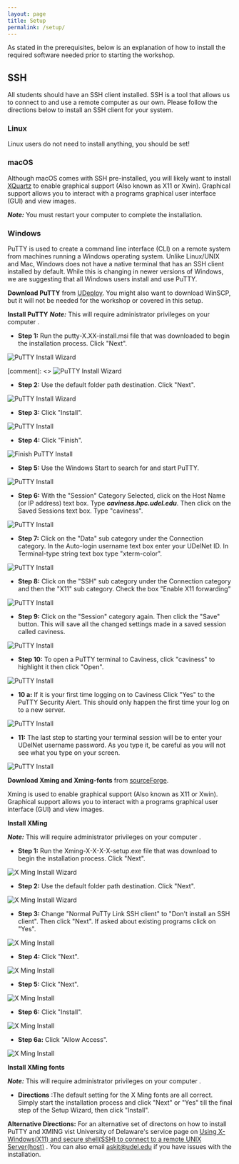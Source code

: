 ```yaml
---
layout: page
title: Setup
permalink: /setup/
---
```


As stated in the prerequisites, below is an explanation of how to install the required software needed prior to starting the workshop.

## SSH

All students should have an SSH client installed.
SSH is a tool that allows us to connect to and use a remote computer as our own.
Please follow the directions below to install an SSH client for your system.

### Linux

Linux users do not need to install anything, you should be set!

### macOS 

Although macOS comes with SSH pre-installed, 
you will likely want to install [XQuartz](www.xquartz.org) to enable graphical support
(Also known as X11 or Xwin). Graphical support allows you to interact with a programs
graphical user interface (GUI) and view images.

***Note:*** You must restart your computer to complete the installation.


### Windows

PuTTY is used to create a command line interface (CLI) on a remote system from machines running 
a Windows operating system. Unlike Linux/UNIX and Mac, Windows does not have a native terminal
that has an SSH client installed by default. While this is changing in newer versions of Windows,
we are suggesting that all Windows users install and use PuTTY. 

**Download PuTTY** from [UDeploy](https://udeploy.udel.edu/software/putty-with-xming/).
You might also want to download WinSCP, but it will not be needed for the workshop or covered in this setup.

**Install PuTTY**
***Note:*** This will require administrator privileges on your computer .
 
 * **Step 1:** Run the putty-X.XX-install.msi file that was downloaded to begin the installation 
 process. Click "Next".

 ![PuTTY Install Wizard](/fig/step1Welcome.jpg)
 
 [comment]: <> ![PuTTY Install Wizard](/fig/step1Welcome.jpg) 
 
 * **Step 2:** Use the default folder path destination. Click "Next".

![PuTTY Install Wizard](/fig/step2FolderPath.jpg)  

 * **Step 3:** Click "Install". 
 
![PuTTY Install](/fig/step3install.jpg) 

 * **Step 4:** Click "Finish". 

![Finish PuTTY Install](/fig/step4Finish.jpg) 

 * **Step 5:** Use the Windows Start to search for and start PuTTY.
 
 ![PuTTY Install](/fig/step5StartPuTTY.jpg) 

 * **Step 6:** With the "Session" Category Selected, click on the Host Name (or IP address) text 
 box. Type ***caviness.hpc.udel.edu***. Then click on the Saved Sessions text box. Type "caviness".
 
 ![PuTTY Install](/fig/step6Session.jpg) 
 
 * **Step 7:** Click on the "Data" sub category under the Connection category. In the Auto-login username text box enter your UDelNet 
 ID. In Terminal-type string text box type "xterm-color".
 
 ![PuTTY Install](/fig/step7Data.jpg) 
 
 * **Step 8:** Click on the "SSH" sub category under the Connection category and then the "X11" sub category. Check the box "Enable
X11 forwarding" 

 ![PuTTY Install](/fig/step8X11.jpg) 
 
 * **Step 9:** Click on the "Session" category again. Then click the "Save" button. This will save 
all the changed settings made in a saved session called caviness.
 
 ![PuTTY Install](/fig/step9SavedSession.jpg) 
 
 * **Step 10:** To open a PuTTY terminal to Caviness, click "caviness" to highlight it then click 
 "Open". 
 
 ![PuTTY Install](/fig/step10openTerminal.jpg) 
 
 * **10 a:** If it is your first time logging on to Caviness Click "Yes" to the PuTTY Security 
 Alert. This should only happen the first time your log on to a new server.
 
 ![PuTTY Install](/fig/First_Caviness_Logon.jpg) 
 
 * **11:** The last step to starting your terminal session will be to enter your UDelNet username
 password. As you type it, be careful as you will not see what you type on your screen. 
 
 ![PuTTY Install](/fig/step11LoggedOn.jpg) 
 
 
**Download Xming and Xming-fonts** from [sourceForge](https://sourceforge.net/projects/xming/files/).


Xming is used to enable graphical support (Also known as X11 or Xwin). Graphical support allows 
you to interact with a programs graphical user interface (GUI) and view images. 

**Install XMing** 

***Note:*** This will require administrator privileges on your computer .
 
 * **Step 1:** Run the Xming-X-X-X-X-setup.exe file that was download to begin the installation 
 process. Click "Next".

![X Ming Install Wizard](/fig/step1_X_Welcome.jpg) 
 
 * **Step 2:** Use the default folder path destination. Click "Next".

![X Ming Install Wizard](/fig/step2_X_FolderPath.jpg)  

 * **Step 3:** Change "Normal PuTTy Link SSH client" to "Don't install an SSH client".  Then click 
 "Next". If asked about existing programs click on "Yes".
 
 
![X Ming Install](/fig/step3_X_components.jpg) 

 * **Step 4:** Click "Next".
  
 
![X Ming Install](/fig/step4_X_Folder.jpg) 

 * **Step 5:** Click "Next".
  
 
![X Ming Install](/fig/step5_X_tasks.jpg) 

 * **Step 6:** Click "Install".
  
 
![X Ming Install](/fig/step6_X_install.jpg)
 
 * **Step 6a:** Click "Allow Access".
  
 
![X Ming Install](/fig/step6a_X_firewall.jpg)

**Install XMing fonts** 

***Note:*** This will require administrator privileges on your computer .

 * **Directions** :The default setting for the X Ming fonts are all correct. Simply start the 
installation process and click "Next" or "Yes" till the final step of the Setup Wizard, then
click "Install". 

**Alternative Directions:**
For an alternative set of directons on how to install PuTTY and XMING vist University of Delaware's
service page on [Using X-Windows(X11) and secure shell(SSH) to connect to a remote UNIX Server(host)](https://services.udel.edu/TDClient/32/Portal/KB/ArticleDet?ID=491)
. You can also email  [askit@udel.edu](mailto:askit@udel.edu) if you have issues with the installation.

